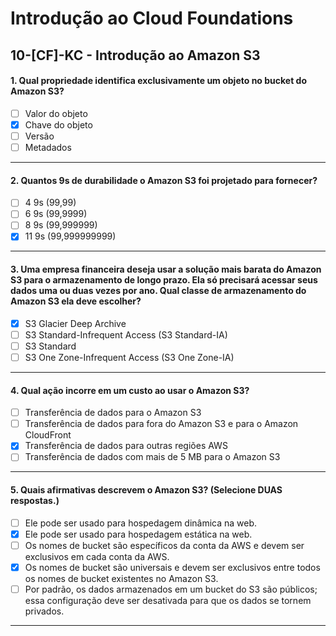 # Introdução ao Cloud Foundations

## 10-[CF]-KC - Introdução ao Amazon S3

#### 1. Qual propriedade identifica exclusivamente um objeto no bucket do Amazon S3?
- [ ] Valor do objeto
- [x] Chave do objeto
- [ ] Versão
- [ ] Metadados

***

#### 2. Quantos 9s de durabilidade o Amazon S3 foi projetado para fornecer?
- [ ] 4 9s (99,99)
- [ ] 6 9s (99,9999)
- [ ] 8 9s (99,999999)
- [x] 11 9s (99,999999999)
 
***

#### 3. Uma empresa financeira deseja usar a solução mais barata do Amazon S3 para o armazenamento de longo prazo. Ela só precisará acessar seus dados uma ou duas vezes por ano. Qual classe de armazenamento do Amazon S3 ela deve escolher?
- [x] S3 Glacier Deep Archive
- [ ] S3 Standard-Infrequent Access (S3 Standard-IA)
- [ ] S3 Standard
- [ ] S3 One Zone-Infrequent Access (S3 One Zone-IA)

***

#### 4. Qual ação incorre em um custo ao usar o Amazon S3?
- [ ] Transferência de dados para o Amazon S3
- [ ] Transferência de dados para fora do Amazon S3 e para o Amazon CloudFront
- [x] Transferência de dados para outras regiões AWS
- [ ] Transferência de dados com mais de 5 MB para o Amazon S3

***

#### 5. Quais afirmativas descrevem o Amazon S3? (Selecione DUAS respostas.)
- [ ] Ele pode ser usado para hospedagem dinâmica na web.
- [x] Ele pode ser usado para hospedagem estática na web.
- [ ] Os nomes de bucket são específicos da conta da AWS e devem ser exclusivos em cada conta da AWS.
- [x] Os nomes de bucket são universais e devem ser exclusivos entre todos os nomes de bucket existentes no Amazon S3.
- [ ] Por padrão, os dados armazenados em um bucket do S3 são públicos; essa configuração deve ser desativada para que os dados se tornem privados.

***
